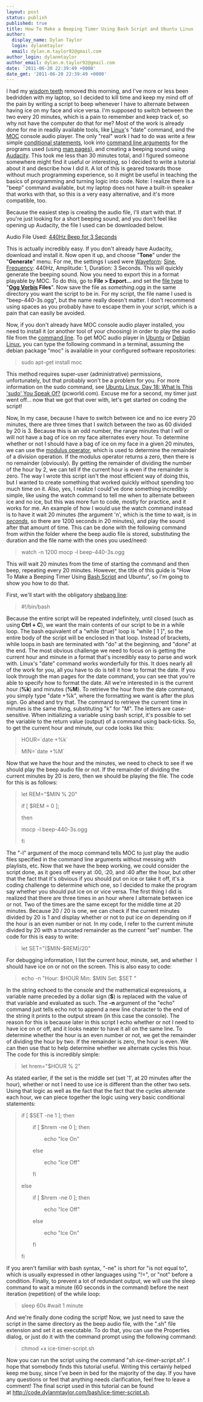 ```yaml
---
layout: post
status: publish
published: true
title: How To Make a Beeping Timer Using Bash Script and Ubuntu Linux
author:
  display_name: Dylan Taylor
  login: dylanmtaylor
  email: dylan.m.taylor92@gmail.com
author_login: dylanmtaylor
author_email: dylan.m.taylor92@gmail.com
date: '2011-06-20 22:39:49 +0000'
date_gmt: '2011-06-20 22:39:49 +0000'
---
```

<p>I had my <a class="zem_slink" title="Wisdom tooth" rel="wikipedia" href="http://en.wikipedia.org/wiki/Wisdom_tooth">wisdom teeth</a> removed this morning, and I've more or less been bedridden with my laptop, so I decided to kill time and keep my mind off of the pain by writing a script to beep whenever I have to alternate between having ice on my face and vice versa. I'm supposed to switch between the two every 20 minutes, which is a pain to remember and keep track of, so why not have the computer do that for me? Most of the work is already done for me in readily available tools, like <a class="zem_slink" title="Linux" rel="wikipedia" href="http://en.wikipedia.org/wiki/Linux">Linux</a>'s "date" command, and the <a class="zem_slink" title="Music on Console" rel="homepage" href="http://moc.daper.net/">MOC</a> console audio player. The only "real" work I had to do was write a few simple <a class="zem_slink" title="Conditional (programming)" rel="wikipedia" href="http://en.wikipedia.org/wiki/Conditional_%28programming%29">conditional statements</a>, look into <a class="zem_slink" title="Command-line argument" rel="wikipedia" href="http://en.wikipedia.org/wiki/Command-line_argument">command line arguments</a> for the programs used (using <a class="zem_slink" title="Man page" rel="wikipedia" href="http://en.wikipedia.org/wiki/Man_page">man pages</a>), and creating a beeping sound using <a class="zem_slink" title="Audacity" rel="homepage" href="http://audacity.sourceforge.net/">Audacity</a>. This took me less than 30 minutes total, and I figured someone somewhere might find it useful or interesting, so I decided to write a tutorial about it and describe how I did it. A lot of this is geared towards those without much programming experience, so it might be useful in teaching the basics of programming and turning logic into code. Note: I realize there is a "beep" command available, but my laptop does not have a built-in speaker that works with that, so this is a very easy alternative, and it's more compatible, too.</p>
<p>Because the easiest step is creating the audio file, I'll start with that. If you're just looking for a short beeping sound, and you don't feel like opening up Audacity, the file I used can be downloaded below.</p>
<p>Audio File Used: <a rel="attachment wp-att-1073" href="http://dylanmtaylor.com/2011/06/20/how-to-making-a-beeping-timer-in-bash-script-and-ubuntu/beep-440-3s/">440Hz Beep for 3 Seconds</a></p>
<p>This is actually incredibly easy. If you don't already have Audacity, download and install it. Now open it up, and choose "<strong>Tone</strong>" under the "<strong>Generate</strong>" menu. For me, the settings I used were <a class="zem_slink" title="Waveform" rel="wikipedia" href="http://en.wikipedia.org/wiki/Waveform">Waveform</a>: <a class="zem_slink" title="Sine wave" rel="wikipedia" href="http://en.wikipedia.org/wiki/Sine_wave">Sine</a>, <a class="zem_slink" title="Sound" rel="wikipedia" href="http://en.wikipedia.org/wiki/Sound">Frequency</a>: 440Hz, Amplitude: 1, Duration: 3 Seconds. This will quickly generate the beeping sound. Now you need to export this in a format playable by MOC. To do this, go to <strong>File &gt; Export... </strong>and set the <a class="zem_slink" title="File format" rel="wikipedia" href="http://en.wikipedia.org/wiki/File_format">file type</a> to "<strong><a class="zem_slink" title="Vorbis" rel="homepage" href="http://www.xiph.org/downloads/">Ogg Vorbis</a> Files</strong>". Now save the file as <em>something</em>.ogg in the same directory you want the script to be in. For my script, the file name I used is "beep-440-3s.ogg", but the name really doesn't matter. I don't recommend using spaces as you probably have to escape them in your script, which is a pain that can easily be avoided.</p>
<p>Now, if you don't already have MOC console audio player installed, you need to install it (or another tool of your choosing) in order to play the audio file from the <a class="zem_slink" title="Command-line interface" rel="wikipedia" href="http://en.wikipedia.org/wiki/Command-line_interface">command line</a>. To get MOC audio player in <a class="zem_slink" title="Ubuntu (operating system)" rel="homepage" href="http://www.ubuntu.com/">Ubuntu</a> or <a class="zem_slink" title="Debian" rel="homepage" href="http://www.debian.org/">Debian Linux</a>, you can type the following command in a terminal, assuming the debian package "moc" is available in your configured software repositories:</p>
<blockquote><p>sudo apt-get install moc</p></blockquote>
<p>This method requires super-user (administrative) permissions, unfortunately, but that probably won't be a problem for you. For more information on the sudo command, see <a href="http://www.pcworld.com/article/230695/ubuntu_linux_day_18_what_is_this_sudo_you_speak_of.html">Ubuntu Linux, Day 18: What Is This 'sudo' You Speak Of?</a> (pcworld.com). Excuse me for a second, my timer just went off... now that we got that over with, let's get started on coding the script!</p>
<p>Now, In my case, because I have to switch between ice and no ice every 20 minutes, there are three times that I switch between the two as 60 divided by 20 is 3. Because this is an odd number, the range minutes that I will or will not have a bag of ice on my face alternates every hour. To determine whether or not I should have a bag of ice on my face in a given 20 minutes, we can use the <a class="zem_slink" title="Modulo operation" rel="wikipedia" href="http://en.wikipedia.org/wiki/Modulo_operation">modulus operator</a>, which is used to determine the remainder of a division operation. If the modulus operator returns a zero, then there is no remainder (obviously). By getting the remainder of dividing the number of the hour by 2, we can tell if the current hour is even if the remainder is zero. The way I wrote this script isn't the most efficient way of doing this, but I wanted to create something that worked quickly without spending too much time on it. Also, yes, I realize I could've done something incredibly simple, like using the watch command to tell me when to alternate between ice and no ice, but this was more fun to code, mostly for practice, and it works for me. An example of how I would use the watch command instead is to have it wait 20 minutes (the argument 'n', which is the time to wait, is in <em><span style="text-decoration: underline;">seconds</span></em>, so there are 1200 seconds in 20 minutes), and play the sound after that amount of time. This can be done with the following command from within the folder where the beep audio file is stored, substituting the duration and the file name with the ones you used/need:</p>
<blockquote><p>watch -n 1200 mocp -l beep-440-3s.ogg</p></blockquote>
<p>This will wait 20 minutes from the time of starting the command and then beep, repeating every 20 minutes. However, the title of this guide is "How To Make a Beeping Timer Using <a class="zem_slink" title="Bash (Unix shell)" rel="homepage" href="http://tiswww.case.edu/php/chet/bash/bashtop.html">Bash Script</a> and Ubuntu", so I'm going to show you how to do that.</p>
<p>First, we'll start with the obligatory <a href="http://en.wikipedia.org/wiki/Shebang_(Unix)">shebang line</a>:</p>
<blockquote><p>#!/bin/bash</p></blockquote>
<p>Because the entire script will be repeated indefinitely, until closed (such as using <strong>Ctrl + C</strong>), we want the main contents of our script to be in a while loop. The bash equivalent of a "while (true)" loop is "while [ 1 ]", so the entire body of the script will be enclosed in that loop. Instead of brackets, while loops in bash are terminated with "do" at the beginning, and "done" at the end. The most obvious challenge we need to focus on is getting the current hour and minute in a format that's incredibly easy to parse and work with. Linux's "date" command works wonderfully for this. It does nearly all of the work for you, all you have to do is tell it how to format the date. If you look through the man pages for the date command, you can see that you're able to specify how to format the date. All we're interested in is the current hour (<strong>%k</strong>) and minutes (<strong>%M</strong>). To retrieve the hour from the date command, you simply type "date +%k", where the formatting we want is after the plus sign. Go ahead and try that. The command to retrieve the current time in minutes is the same thing, substituting "k" for "M". The letters are case-sensitive. When initializing a variable using bash script, it's possible to set the variable to the return value (output) of a command using back-ticks. So, to get the current hour and minute, our code looks like this:</p>
<blockquote><p>HOUR=`date +%k`</p>
<p>MIN=`date +%M`</p></blockquote>
<p>Now that we have the hour and the minutes, we need to check to see if we should play the beep audio file or not. If the remainder of dividing the current minutes by 20 is zero, then we should be playing the file. The code for this is as follows:</p>
<blockquote><p>let REM="$MIN % 20"</p>
<p>if [ $REM = 0 ];</p>
<p>then</p>
<p>mocp -l beep-440-3s.ogg</p>
<p>fi</p></blockquote>
<p>The "-l" argument of the mocp command tells MOC to just play the audio files specified in the command line arguments without messing with playlists, etc. Now that we have the beep working, we could consider the script done, as it goes off every at :00, :20, and :40 after the hour, but other that the fact that it's obvious if you should put on ice or take it off, it's a coding challenge to determine which one, so I decided to make the program say whether you should put ice on or vice versa. The first thing I did is realized that there are three times in an hour where I alternate between ice or not. Two of the times are the same except for the middle time at 20 minutes. Because 20 / 20 is one, we can check if the current minutes divided by 20 is 1 and display whether or not to put ice on depending on if the hour is an even number or not. In my code, I refer to the current minute divided by 20 with a truncated remainder as the current "set" number. The code for this is easy to write:</p>
<blockquote><p>let SET="($MIN-$REM)/20"</p></blockquote>
<p>For debugging information, I list the current hour, minute, set, and whether  I should have ice on or not on the screen. This is also easy to code:</p>
<blockquote><p>echo -n "Hour: $HOUR Min: $MIN Set: $SET "</p></blockquote>
<p>In the string echoed to the console and the mathematical expressions, a variable name preceded by a dollar sign (<strong>$</strong>) is replaced with the value of that variable and evaluated as such. The <strong>-n </strong>argument of the "echo" command just tells echo not to append a new line character to the end of the string it prints to the output stream (in this case the console). The reason for this is because later in this script I echo whether or not I need to have ice on or off, and it looks neater to have it all on the same line. To determine whether the hour is an even number or not, we get the remainder of dividing the hour by two. If the remainder is zero, the hour is even. We can then use that to help determine whether we alternate cycles this hour. The code for this is incredibly simple:</p>
<blockquote><p>let hrem="$HOUR % 2"</p></blockquote>
<p>As stated earlier, if the set is the middle set (set '1', at 20 minutes after the hour), whether or not I need to use ice is different than the other two sets. Using that logic as well as the fact that the fact that the cycles alternate each hour, we can piece together the logic using very basic conditional statements:</p>
<blockquote><p>if [ $SET -ne 1 ]; then</p>
<p style="padding-left: 30px;">if [ $hrem -ne 0 ]; then</p>
<p style="padding-left: 60px;">echo "Ice On"</p>
<p style="padding-left: 30px;">else</p>
<p style="padding-left: 60px;">echo "Ice Off"</p>
<p style="padding-left: 30px;">fi</p>
<p>else</p>
<p style="padding-left: 30px;">if [ $hrem -ne 0 ]; then</p>
<p style="padding-left: 60px;">echo "Ice Off"</p>
<p style="padding-left: 30px;">else</p>
<p style="padding-left: 60px;">echo "Ice On"</p>
<p style="padding-left: 30px;">fi</p>
<p>fi</p></blockquote>
<p>If you aren't familiar with bash syntax, "-ne" is short for "is not equal to", which is usually expressed in other languages using "!=", or "not" before a condition. Finally, to prevent a lot of redundant output, we will use the sleep command to wait a minute (60 seconds in the command) before the next iteration (repetition) of the while loop:</p>
<blockquote><p>sleep 60s #wait 1 minute</p></blockquote>
<p>And we're finally done coding the script! Now, we just need to save the script in the same directory as the beep audio file, with the ".sh" file extension and set it as executable. To do that, you can use the Properties dialog, or just do it with the command prompt using the following command:</p>
<blockquote><p>chmod +x ice-timer-script.sh</p></blockquote>
<p>Now you can run the script using the command "<em>sh ice-timer-script.sh</em>". I hope that somebody finds this tutorial useful. Writing this certainly helped keep me busy, since I've been in bed for the majority of the day. If you have any questions or feel that anything needs clarification, feel free to leave a comment! The final script used in this tutorial can be found at <a href="http://code.dylanmtaylor.com/bash/ice-timer-script.sh">http://code.dylanmtaylor.com/bash/ice-timer-script.sh</a>.</p>
